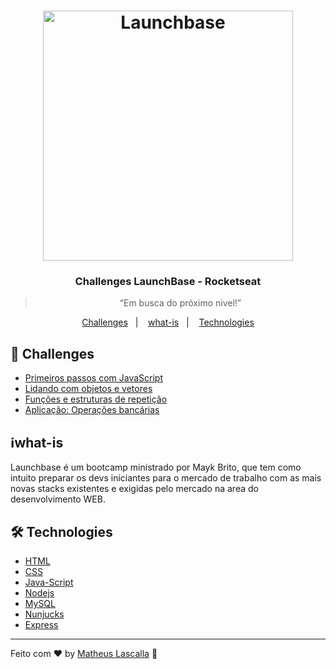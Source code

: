 <h1 align="center">
    <img alt="Launchbase" src="https://storage.googleapis.com/golden-wind/bootcamp-launchbase/logo.png" width="400px" />
</h1>

<h3 align="center">
  Challenges LaunchBase - Rocketseat
</h3>

<blockquote align="center">“Em busca do próximo nivel!”</blockquote>


<p align="center">
  <a href="## :rocket:  Challenges">Challenges</a>&nbsp;&nbsp;&nbsp;|&nbsp;&nbsp;&nbsp;
  <a href="## :information_source:what-is">what-is</a>&nbsp;&nbsp;&nbsp;|&nbsp;&nbsp;&nbsp;
  <a href="## 🛠 Technologies">Technologies</a>
</p>

## :rocket:  Challenges

- [Primeiros passos com JavaScript](MODULO1/Primeiros-passos-com-JS)
- [Lidando com objetos e vetores](MODULO1/Lidando-com-objetos-e-vetores)
- [Funções e estruturas de repetição](MODULO1/Funções-e-estruturas-de-repetição)
- [Aplicação: Operações bancárias](MODULO1/Aplicação-Operações-bancárias)


## :information_source:what-is
Launchbase é um bootcamp ministrado por Mayk Brito, que tem como intuito preparar os devs iniciantes para o mercado de trabalho com as mais novas stacks existentes e exigidas pelo mercado na area do desenvolvimento WEB.


## 🛠 Technologies
- [HTML][HTML]
- [CSS][CSS]
- [Java-Script][Java-Script]
- [Nodejs][Nodejs]
- [MySQL][MySQL]
- [Nunjucks][Nunjucks]
- [Express][Express]


---


Feito com :heart: by [Matheus Lascalla][Matheus Lascalla] :wave: 

[nodejs]: https://nodejs.org/
[CSS]:https://developer.mozilla.org/en-US/docs/Web/CSS
[Java-Script]:https://developer.mozilla.org/en-US/docs/Glossary/JavaScript
[Nunjucks]:https://mozilla.github.io/nunjucks/
[MySQL]:https://www.mysql.com/
[HTML]:https://developer.mozilla.org/en-US/docs/Web/HTML
[Express]:https://expressjs.com/pt-br/
[Matheus Lascalla]:https://www.linkedin.com/in/matheus-nb/

